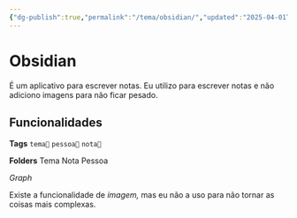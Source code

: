 ```yaml
---
{"dg-publish":true,"permalink":"/tema/obsidian/","updated":"2025-04-01T15:20:50.908-03:00"}
---
```


# Obsidian
É um aplicativo para escrever notas. Eu utilizo para escrever notas e não adiciono imagens para não ficar pesado.

## Funcionalidades

**Tags**
`tema📒`
`pessoa👤`
`nota📝`


**Folders**
Tema
Nota
Pessoa

*Graph*

Existe a funcionalidade de *imagem,* mas eu não a uso para não tornar as coisas mais complexas.
